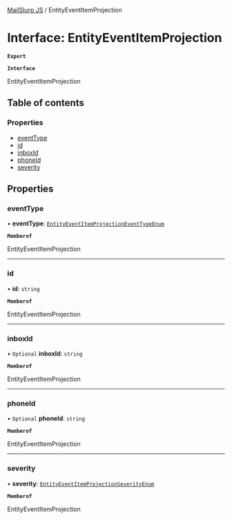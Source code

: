 [MailSlurp JS](../README.md) / EntityEventItemProjection

# Interface: EntityEventItemProjection

**`Export`**

**`Interface`**

EntityEventItemProjection

## Table of contents

### Properties

- [eventType](EntityEventItemProjection.md#eventtype)
- [id](EntityEventItemProjection.md#id)
- [inboxId](EntityEventItemProjection.md#inboxid)
- [phoneId](EntityEventItemProjection.md#phoneid)
- [severity](EntityEventItemProjection.md#severity)

## Properties

### eventType

• **eventType**: [`EntityEventItemProjectionEventTypeEnum`](../enums/EntityEventItemProjectionEventTypeEnum.md)

**`Memberof`**

EntityEventItemProjection

___

### id

• **id**: `string`

**`Memberof`**

EntityEventItemProjection

___

### inboxId

• `Optional` **inboxId**: `string`

**`Memberof`**

EntityEventItemProjection

___

### phoneId

• `Optional` **phoneId**: `string`

**`Memberof`**

EntityEventItemProjection

___

### severity

• **severity**: [`EntityEventItemProjectionSeverityEnum`](../enums/EntityEventItemProjectionSeverityEnum.md)

**`Memberof`**

EntityEventItemProjection

